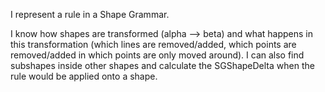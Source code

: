 I represent a rule in a Shape Grammar.

I know how shapes are transformed (alpha --> beta) and what happens in this transformation (which 
lines are removed/added, which points are removed/added in which points are only moved around).
I can also find subshapes inside other shapes and calculate the SGShapeDelta when the rule would
be applied onto a shape.

